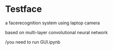 # Testface

a facerecognition system using laptop camera

based on multi-layer convolutional neural network

/you need to run GUI.ipynb
